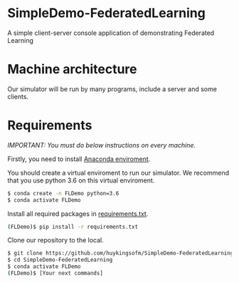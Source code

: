 # SimpleDemo-FederatedLearning
A simple client-server console application of demonstrating Federated Learning

# Machine architecture
Our simulator will be run by many programs, include a server and some clients.

# Requirements
*IMPORTANT: You must do below instructions on every machine.*

Firstly, you need to install [Anaconda enviroment](https://www.anaconda.com/products/individual).

You should create a virtual enviroment to run our simulator. We recommend that you use python 3.6 on this virtual enviroment.

```bash
$ conda create -n FLDemo python=3.6
$ conda activate FLDemo
```

Install all required packages in [requirements.txt](./requirements.txt).
```bash
(FLDemo)$ pip install -r requirements.txt 
```

Clone our repository to the local.
```bash
$ git clone https://github.com/huykingsofm/SimpleDemo-FederatedLearning.git
$ cd SimpleDemo-FederatedLearning
$ conda activate FLDemo
(FLDemo)$ [Your next commands]
```